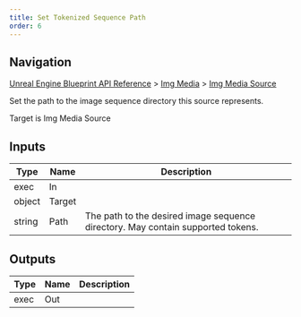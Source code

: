 ```yaml
---
title: Set Tokenized Sequence Path
order: 6
---
```

## Navigation

[Unreal Engine Blueprint API Reference](https://dev.epicgames.com/documentation/en-us/unreal-engine/BlueprintAPI) > [Img Media](https://dev.epicgames.com/documentation/en-us/unreal-engine/BlueprintAPI/ImgMedia) > [Img Media Source](https://dev.epicgames.com/documentation/en-us/unreal-engine/BlueprintAPI/ImgMedia/ImgMediaSource)

Set the path to the image sequence directory this source represents.

Target is Img Media Source

## Inputs

| Type | Name | Description |
| --- | --- | --- |
| exec | In |  |
| object | Target |  |
| string | Path | The path to the desired image sequence directory. May contain supported tokens. |

## Outputs

| Type | Name | Description |
| --- | --- | --- |
| exec | Out |  |
